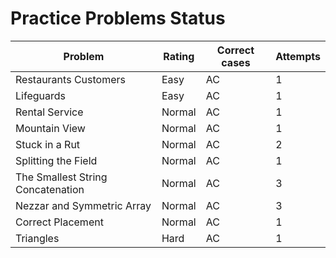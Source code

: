 # Practice Problems Status
Problem|Rating|Correct cases|Attempts
-|-|-|-
Restaurants Customers|Easy|AC|1
Lifeguards|Easy|AC|1
Rental Service|Normal|AC|1
Mountain View|Normal|AC|1
Stuck in a Rut|Normal|AC|2
Splitting the Field|Normal|AC|1
The Smallest String Concatenation|Normal|AC|3
Nezzar and Symmetric Array|Normal|AC|3
Correct Placement|Normal|AC|1
Triangles|Hard|AC|1